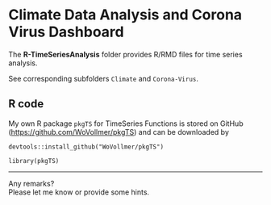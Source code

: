 
<!-- README.md is generated from README.Rmd. Please edit that file -->

# Climate Data Analysis and Corona Virus Dashboard

The **R-TimeSeriesAnalysis** folder provides R/RMD files for time series
analysis.

See corresponding subfolders `Climate` and `Corona-Virus`.

## R code

My own R package `pkgTS` for TimeSeries Functions is stored on GitHub
(<https://github.com/WoVollmer/pkgTS>) and can be downloaded by

`devtools::install_github("WoVollmer/pkgTS")`

`library(pkgTS)`

------------------------------------------------------------------------

Any remarks?  
Please let me know or provide some hints.
